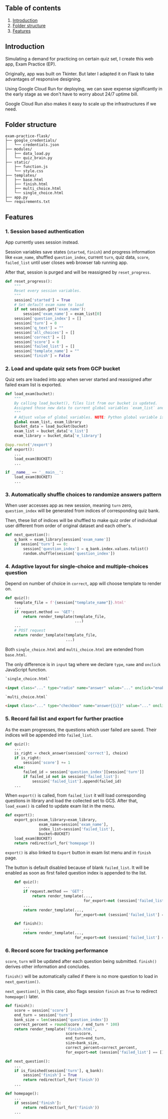 ## Table of contents

1. [Introduction](#introduction)
2. [Folder structure](#folder-structure)
3. [Features](#features)

## Introduction

Simulating a demand for practicing on certain quiz set, I create this web app, Exam Practice (EP).

Originally, app was built on Tkinter. But later I adapted it on Flask to take advantages of responsive designing.

Using Google Cloud Run for deploying, we can save expense significantly in the early stage 
as we don't have to worry about 24/7 uptime bill.

Google Cloud Run also makes it easy to scale up the infrastructures if we need.

## Folder structure

```
exam-practice-flask/
├── google_credentials/
│   └── credentials.json
├── modules/
│   ├── data_load.py
│   └── quiz_brain.py
├── static/
│   ├── function.js
│   └── style.css
├── templates/
│   ├── base.html
│   ├── finish.html
│   ├── multi_choice.html
│   └── single_choice.html
├── app.py
└── requirements.txt
```

## Features

### 1. Session based authentication

App currently uses session instead.

Session variables save states (`started`, `finish`) and progress information like `exam_name`, shuffled `question_index`, current `turn`, quiz data,
`score`, `failed_list` until user closes web browser tab running app.

After that, session is purged and will be reassigned by `reset_progress`.

```python
def reset_progress():
    """
    Reset every session variables.
    """
    session['started'] = True
    # Set default exam name to load
    if not session.get('exam_name'):
        session['exam_name'] = exam_list[0]
    session['question_index'] = []
    session['turn'] = 0
    session['q_text'] = ""
    session['all_choices'] = []
    session['correct'] = []
    session['score'] = 0
    session['failed_list'] = []
    session['template_name'] = ""
    session['finish'] = False
```

### 2. Load and update quiz sets from GCP bucket

Quiz sets are loaded into app when server started and reassigned after failed exam list is exported.

```python
def load_exam(bucket):
    """
    By calling load_bucket(), files list from our bucket is updated.
    Assigned those new data to current global variables `exam_list` and `exam_library`.
    """
    # Adjust value of global variables. NOTE: Python global variable is not meant to module cross.
    global exam_list, exam_library
    bucket_data = load_bucket(bucket)
    exam_list = bucket_data['e_list']
    exam_library = bucket_data['e_library']
```

```python
@app.route('/export')
def export():
    ...
    load_exam(BUCKET)
    ...
```

```python
if __name__ == '__main__':
    load_exam(BUCKET)
    ...
```

### 3. Automatically shuffle choices to randomize answers pattern

When user accesses app as new session, meaning `turn` zero, `question_index` will be generated from 
indices of corresponding quiz bank.

Then, these list of indices will be shuffled to make quiz order of individual user
different from order of original dataset and each other's.

```python
def next_question():
    q_bank = exam_library[session['exam_name']]
    if session['turn'] == 0:
        session['question_index'] = q_bank.index.values.tolist()
        random.shuffle(session['question_index'])
```

### 4. Adaptive layout for single-choice and multiple-choices question

Depend on number of choice in `correct`, app will choose template to render on.

```python
def quiz():
    template_file = f'{session["template_name"]}.html'
    ...
    if request.method == 'GET':
        return render_template(template_file,
                               ...)
    ...
    # POST request
    return render_template(template_file,
                           ...)
```

Both `single_choice.html` and `multi_choice.html` are extended from `base.html`.

The only difference is in `input` tag where we declare `type`, `name` and `onclick` JavaScript function.

```html
`single_choice.html`

<input class="..." type="radio" name="answer" value="..." onclick="enable_single(true)" ...>
```

```html
`multi_choice.html`

<input class="..." type="checkbox" name="answer{{i}}" value="..." onclick="enable_multi({{correct|count}})" ...>
```

### 5. Record fail list and export for further practice

As the exam progresses, the questions which user failed are saved. Their indices will be appended into `failed_list`.

```python
def quiz():
    ...
    is_right = check_answer(session['correct'], choice)
    if is_right:
        session['score'] += 1
    else:
        failed_id = session['question_index'][session['turn']]
        if failed_id not in session['failed_list']:
            session['failed_list'].append(failed_id)
    ...
```

When `export()` is called, from `failed_list` it will load corresponding questions in library
and load the collected set to GCS. After that, `load_exam()` is called to update exam list in the menu.

```python
def export():
    export_gcs(exam_library=exam_library,
               exam_name=session['exam_name'],
               index_list=session['failed_list'],
               bucket=BUCKET)
    load_exam(BUCKET)
    return redirect(url_for('homepage'))
```

`export()` is also linked to `Export` button in exam list menu and in `finish` page.

The button is default disabled because of blank `failed_list`. It will be enabled as soon as
first failed question index is appended to the list.

```python
    def quiz():
        ...
        if request.method == 'GET':
            return render_template(...,
                                   for_export=not (session['failed_list'] == []))
        ...
        return render_template(...,
                               for_export=not (session['failed_list'] == []))
```

```python
    def finish():
        ...
        return render_template(...,
                               for_export=not (session['failed_list'] == []))
```

### 6. Record score for tracking performance

`score`, `turn` will be updated after each question being submitted. `finish()` derives other information and concludes.

`finish()` will be automatically called if there is no more question to load in `next_question()`.

`next_question()`, in this case, also flags session `finish` as `True` to redirect `homepage()` later.

```python
def finish():
    score = session['score']
    end_turn = session['turn']
    bank_size = len(session['question_index'])
    correct_percent = round(score / end_turn * 100)
    return render_template('finish.html',
                           score=score,
                           end_turn=end_turn,
                           size=bank_size,
                           correct_percent=correct_percent,
                           for_export=not (session['failed_list'] == []))
```

```python
def next_question():
    ...
    if is_finished(session['turn'], q_bank):
        session['finish'] = True
        return redirect(url_for('finish'))
    ...
```

```python
def homepage():
    ...
    if session['finish']:
        return redirect(url_for('finish'))
    ...
```



